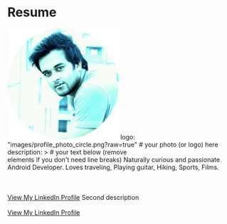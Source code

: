 # Resume

<img width = "250dp" height = "250dp" src="images/IMG_20190420_104422_265.png?raw=true"/>
 <title>Portfolio of Md.Khalilur Rahman</title>
logo: "images/profile_photo_circle.png?raw=true" # your photo (or logo) here
description: > # your text below (remove <br> elements if you don't need line breaks)
  Naturally curious and passionate Android Developer. Loves traveling, Playing guitar, Hiking, Sports, Films.
  <br><br>
  <br><br>
  <a href="https://www.linkedin.com/in/example/">View My LinkedIn Profile</a> 
   Second description 
  <br><br>
  <a href="https://www.linkedin.com/in/example/">View My LinkedIn Profile</a> 
  
